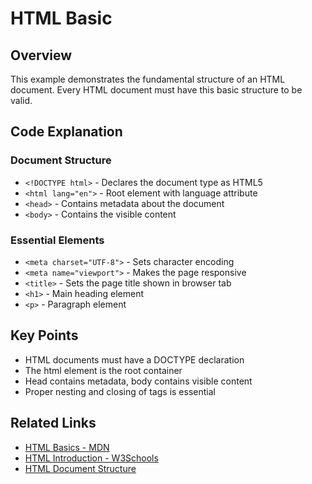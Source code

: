 # HTML Basic

## Overview
This example demonstrates the fundamental structure of an HTML document. Every HTML document must have this basic structure to be valid.

## Code Explanation

### Document Structure
- `<!DOCTYPE html>` - Declares the document type as HTML5
- `<html lang="en">` - Root element with language attribute
- `<head>` - Contains metadata about the document
- `<body>` - Contains the visible content

### Essential Elements
- `<meta charset="UTF-8">` - Sets character encoding
- `<meta name="viewport">` - Makes the page responsive
- `<title>` - Sets the page title shown in browser tab
- `<h1>` - Main heading element
- `<p>` - Paragraph element

## Key Points
- HTML documents must have a DOCTYPE declaration
- The html element is the root container
- Head contains metadata, body contains visible content
- Proper nesting and closing of tags is essential

## Related Links
- [HTML Basics - MDN](https://developer.mozilla.org/en-US/docs/Learn/Getting_started_with_the_web/HTML_basics)
- [HTML Introduction - W3Schools](https://www.w3schools.com/html/html_intro.asp)
- [HTML Document Structure](https://developer.mozilla.org/en-US/docs/Web/HTML/Element/html)